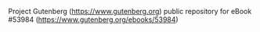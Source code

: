 Project Gutenberg (https://www.gutenberg.org) public repository for
eBook #53984 (https://www.gutenberg.org/ebooks/53984)
